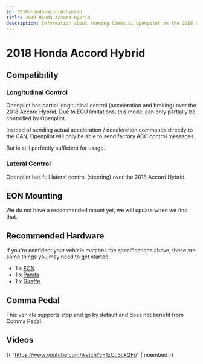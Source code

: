 ```yaml
---
id: 2018-honda-accord-hybrid
title: 2018 Honda Accord Hybrid
description: Information about running Comma.ai Openpilot on the 2018 Honda Accord Hybrid
---
```

# 2018 Honda Accord Hybrid


## Compatibility

### Longitudinal Control

Openpilot has partial longitudinal control (acceleration and braking) over the 2018 Accord Hybrid.
Due to ECU limitations, this model can only partially be controlled by Openpilot.

Instead of sending actual acceleration / deceleration commands directly to the CAN, Openpilot will only be able to send factory ACC control messages. 

But is still perfectly sufficient for usage.

### Lateral Control

Openpilot has full lateral control (steering) over the 2018 Accord Hybrid.

## EON Mounting

We do not have a recommended mount yet, we will update when we find that.

## Recommended Hardware

If you're confident your vehicle matches the specifications above, these are some things you may need to get started.

* 1 x [EON](/hardware/eon/)
* 1 x [Panda](/hardware/panda/)
* 1 x [Giraffe](/hardware/giraffe/)

## Comma Pedal

This vehicle supports stop and go by default and does not benefit from Comma Pedal.


## Videos

{{ "https://www.youtube.com/watch?v=1zCtj3ckGFo" | noembed }}


